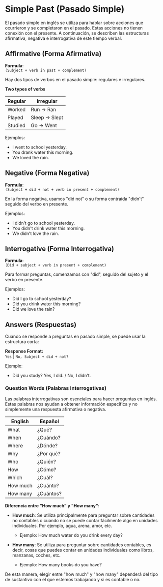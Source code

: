 # Simple Past (Pasado Simple)

El pasado simple en inglés se utiliza para hablar sobre acciones que ocurrieron y se completaron en el pasado. Estas acciones no tienen conexión con el presente. A continuación, se describen las estructuras afirmativa, negativa e interrogativa de este tiempo verbal.

## Affirmative (Forma Afirmativa)
**Formula:**  
`(Subject + verb in past + complement)`

Hay dos tipos de verbos en el pasado simple: regulares e irregulares.

**Two types of verbs**

| Regular  | Irregular        |
|----------|------------------|
| Worked   | Run -> Ran       |
| Played   | Sleep -> Slept   |
| Studied  | Go -> Went       |

Ejemplos:
- I went to school yesterday.
- You drank water this morning.
- We loved the rain.

## Negative (Forma Negativa)
**Formula:**  
`(Subject + did + not + verb in present + complement)`

En la forma negativa, usamos "did not" o su forma contraída "didn't" seguido del verbo en presente.

Ejemplos:
- I didn't go to school yesterday.
- You didn't drink water this morning.
- We didn't love the rain.

## Interrogative (Forma Interrogativa)
**Formula:**  
`(Did + subject + verb in present + complement)`

Para formar preguntas, comenzamos con "did", seguido del sujeto y el verbo en presente.

Ejemplos:
- Did I go to school yesterday?
- Did you drink water this morning?
- Did we love the rain?

## Answers (Respuestas)

Cuando se responde a preguntas en pasado simple, se puede usar la estructura corta:

**Response Format:**  
`Yes` | `No, Subject + did + not?`

Ejemplo:
- Did you study? Yes, I did. / No, I didn't.

### Question Words (Palabras Interrogativas)

Las palabras interrogativas son esenciales para hacer preguntas en inglés. Estas palabras nos ayudan a obtener información específica y no simplemente una respuesta afirmativa o negativa.

| English      | Español    |
|--------------|------------|
| What         | ¿Qué?      |
| When         | ¿Cuándo?   |
| Where        | ¿Dónde?    |
| Why          | ¿Por qué?  |
| Who          | ¿Quién?    |
| How          | ¿Cómo?     |
| Which        | ¿Cuál?     |
| How much     | ¿Cuánto?   |
| How many     | ¿Cuántos?  |

**Diferencia entre "How much" y "How many":**

- **How much**: Se utiliza principalmente para preguntar sobre cantidades no contables o cuando no se puede contar fácilmente algo en unidades individuales. Por ejemplo, agua, arena, amor, etc.
  - Ejemplo: How much water do you drink every day?
  
- **How many**: Se utiliza para preguntar sobre cantidades contables, es decir, cosas que puedes contar en unidades individuales como libros, manzanas, coches, etc.
  - Ejemplo: How many books do you have?

De esta manera, elegir entre "how much" y "how many" dependerá del tipo de sustantivo con el que estemos trabajando y si es contable o no.
